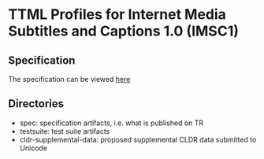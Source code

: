 # TTML Profiles for Internet Media Subtitles and Captions 1.0 (IMSC1)

## Specification

The specification can be viewed [here](https://rawgit.com/w3c/imsc1/master/spec/ttml-ww-profiles.html)

## Directories 

* spec: specification artifacts, i.e. what is published on TR
* testsuite: test suite artifacts
* cldr-supplemental-data: proposed supplemental CLDR data submitted to Unicode